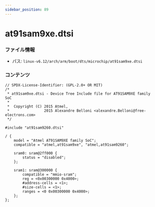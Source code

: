 ```yaml
---
sidebar_position: 89
---
```

# at91sam9xe.dtsi

### ファイル情報

- パス: `linux-v6.12/arch/arm/boot/dts/microchip/at91sam9xe.dtsi`

### コンテンツ

```dtsi
// SPDX-License-Identifier: (GPL-2.0+ OR MIT)
/*
 * at91sam9xe.dtsi - Device Tree Include file for AT91SAM9XE family SoC
 *
 *  Copyright (C) 2015 Atmel,
 *                2015 Alexandre Belloni <alexandre.Belloni@free-electrons.com>
 */

#include "at91sam9260.dtsi"

/ {
	model = "Atmel AT91SAM9XE family SoC";
	compatible = "atmel,at91sam9xe", "atmel,at91sam9260";

	sram0: sram@2ff000 {
		status = "disabled";
	};

	sram1: sram@300000 {
		compatible = "mmio-sram";
		reg = <0x00300000 0x4000>;
		#address-cells = <1>;
		#size-cells = <1>;
		ranges = <0 0x00300000 0x4000>;
	};
};

```
